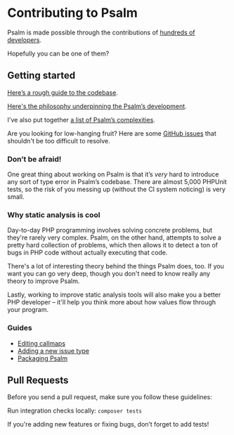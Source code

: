 # Contributing to Psalm

Psalm is made possible through the contributions of [hundreds of developers](https://github.com/vimeo/psalm/graphs/contributors).

Hopefully you can be one of them?

## Getting started

[Here’s a rough guide to the codebase](how_psalm_works.md).

[Here's the philosophy underpinning the Psalm’s development](philosophy.md).

I've also put together [a list of Psalm’s complexities](what_makes_psalm_complicated.md).

Are you looking for low-hanging fruit? Here are some [GitHub issues](https://github.com/vimeo/psalm/issues?q=is%3Aissue+is%3Aopen+label%3A%22easy+problems%22) that shouldn't be too difficult to resolve.

### Don’t be afraid!

One great thing about working on Psalm is that it’s _very_ hard to introduce any sort of type error in Psalm’s codebase. There are almost 5,000 PHPUnit tests, so the risk of you messing up (without the CI system noticing) is very small.

### Why static analysis is cool

Day-to-day PHP programming involves solving concrete problems, but they're rarely very complex. Psalm, on the other hand, attempts to solve a pretty hard collection of problems, which then allows it to detect a ton of bugs in PHP code without actually executing that code.

There's a lot of interesting theory behind the things Psalm does, too. If you want you can go very deep, though you don't need to know really any theory to improve Psalm.

Lastly, working to improve static analysis tools will also make you a better PHP developer – it'll help you think more about how values flow through your program.

### Guides

* [Editing callmaps](editing_callmaps.md)
* [Adding a new issue type](adding_issues.md)
* [Packaging Psalm](packaging.md)

## Pull Requests

Before you send a pull request, make sure you follow these guidelines:

Run integration checks locally: `composer tests`

If you're adding new features or fixing bugs, don’t forget to add tests!
